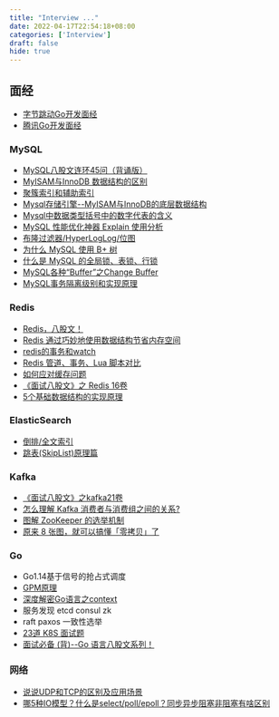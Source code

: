 ```yaml
---
title: "Interview ..."
date: 2022-04-17T22:54:18+08:00
categories: ['Interview']
draft: false
hide: true
---
```


## 面经
* [字节跳动Go开发面经](https://www.iamshuaidi.com/bytedance-go)
* [腾讯Go开发面经](https://www.iamshuaidi.com/tencent-go)

### MySQL
* [MySQL八股文连环45问（背诵版）](https://zhuanlan.zhihu.com/p/403656116)
* [MyISAM与InnoDB 数据结构的区别](https://zhuanlan.zhihu.com/p/343746709)
* [聚簇索引和辅助索引](https://zhuanlan.zhihu.com/p/371167166)
* [Mysql存储引擎--MyISAM与InnoDB的底层数据结构](https://www.cnblogs.com/zhangdanyang95/p/11384785.html)
* [Mysql中数据类型括号中的数字代表的含义](https://www.cnblogs.com/loren-yang/p/7512258.html)
* [MySQL 性能优化神器 Explain 使用分析](https://segmentfault.com/a/1190000008131735)
* [布隆过滤器/HyperLogLog/位图](https://hogwartsrico.github.io/2020/06/08/BloomFilter-HyperLogLog-BitMap/index.html)
* [为什么 MySQL 使用 B+ 树](https://draveness.me/whys-the-design-mysql-b-plus-tree/)
* [什么是 MySQL 的全局锁、表锁、行锁](https://segmentfault.com/a/1190000039848201)
* [MySQL各种“Buffer”之Change Buffer](https://www.modb.pro/db/112469)
* [MySQL事务隔离级别和实现原理](https://zhuanlan.zhihu.com/p/117476959)

### Redis
* [Redis，八股文！](https://jishuin.proginn.com/p/763bfbd66f14)
* [Redis 通过巧妙地使用数据结构节省内存空间](https://blog.csdn.net/qq_39751320/article/details/108862584)
* [redis的事务和watch](https://www.jianshu.com/p/361cb9cd13d5)
* [Redis 管道、事务、Lua 脚本对比](https://blog.csdn.net/qq_35787138/article/details/113741467)
* [如何应对缓存问题](https://gongfukangee.github.io/2019/04/02/Cache/#%E7%BC%93%E5%AD%98%E7%A9%BF%E9%80%8F)
* [《面试八股文》之 Redis 16卷](https://juejin.cn/post/6989153296808149029)
* [5个基础数据结构的实现原理]()

### ElasticSearch
* [倒排/全文索引](https://zhuanlan.zhihu.com/p/33671444)
* [跳表(SkipList)原理篇](https://www.cnblogs.com/Laymen/p/14084664.html)


### Kafka
* [《面试八股文》之kafka21卷](https://juejin.cn/post/6982851330234646565)
* [怎么理解 Kafka 消费者与消费组之间的关系?](https://segmentfault.com/a/1190000039125247)
* [图解 ZooKeeper 的选举机制](https://segmentfault.com/a/1190000039385874)
* [原来 8 张图，就可以搞懂「零拷贝」了](https://www.cnblogs.com/xiaolincoding/p/13719610.html)


### Go
* Go1.14基于信号的抢占式调度
* [GPM原理](https://learnku.com/articles/41728)
* [深度解密Go语言之context](https://zhuanlan.zhihu.com/p/68792989)
* 服务发现 etcd consul zk
* raft paxos 一致性选举
* [23道 K8S 面试题](https://www.modb.pro/db/99717)
* [面试必备 (背)--Go 语言八股文系列！](https://xie.infoq.cn/article/ac87ac5f9e8def9f91b817bf9)

### 网络
* [说说UDP和TCP的区别及应用场景](https://segmentfault.com/a/1190000021815671)
* [哪5种IO模型？什么是select/poll/epoll？同步异步阻塞非阻塞有啥区别](https://www.cnblogs.com/yangjianyong-bky/articles/14608585.html)